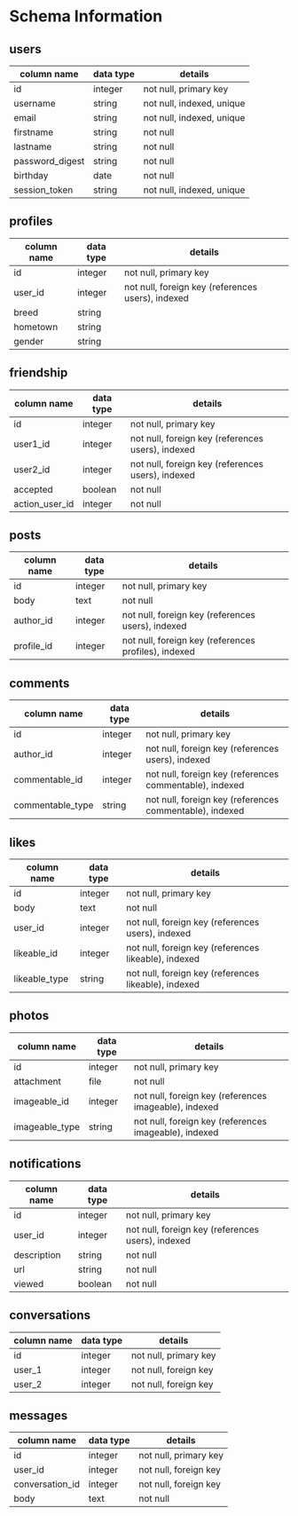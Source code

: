 # Schema Information

## users
column name     | data type | details
----------------|-----------|-----------------------
id              | integer   | not null, primary key
username        | string    | not null, indexed, unique
email           | string    | not null, indexed, unique
firstname       | string    | not null
lastname        | string    | not null
password_digest | string    | not null
birthday        | date      | not null
session_token   | string    | not null, indexed, unique


## profiles
column name  | data type | details
-------------|-----------|-----------------------
id           | integer   | not null, primary key
user_id      | integer   | not null, foreign key (references users), indexed
breed        | string    |
hometown     | string    |
gender       | string    |


## friendship
column name    | data type | details
---------------|-----------|-----------------------
id             | integer   | not null, primary key
user1_id       | integer   | not null, foreign key (references users), indexed
user2_id       | integer   | not null, foreign key (references users), indexed
accepted       | boolean   | not null
action_user_id | integer   | not null


## posts
column name | data type | details
------------|-----------|-----------------------
id          | integer   | not null, primary key
body        | text      | not null
author_id   | integer   | not null, foreign key (references users), indexed
profile_id  | integer   | not null, foreign key (references profiles), indexed

## comments
column name     | data type | details
----------------|-----------|-----------------------
id              | integer   | not null, primary key
author_id       | integer   | not null, foreign key (references users), indexed
commentable_id  | integer   | not null, foreign key (references commentable), indexed
commentable_type| string    | not null, foreign key (references commentable), indexed

## likes
column name     | data type | details
----------------|-----------|-----------------------
id              | integer   | not null, primary key
body            | text      | not null
user_id         | integer   | not null, foreign key (references users), indexed
likeable_id     | integer   | not null, foreign key (references likeable), indexed
likeable_type   | string    | not null, foreign key (references likeable), indexed

## photos
column name     | data type | details
----------------|-----------|-----------------------
id              | integer   | not null, primary key
attachment      | file      | not null
imageable_id    | integer   | not null, foreign key (references imageable), indexed
imageable_type  | string    | not null, foreign key (references imageable), indexed

## notifications
column name     | data type | details
----------------|-----------|-----------------------
id              | integer   | not null, primary key
user_id         | integer   | not null, foreign key (references users), indexed
description     | string    | not null
url             | string    | not null
viewed          | boolean   | not null

## conversations
column name     | data type | details
----------------|-----------|-----------------------
id              | integer   | not null, primary key
user_1          | integer   | not null, foreign key
user_2          | integer   | not null, foreign key

## messages
column name     | data type | details
----------------|-----------|-----------------------
id              | integer   | not null, primary key
user_id         | integer   | not null, foreign key
conversation_id | integer   | not null, foreign key
body            | text      | not null
